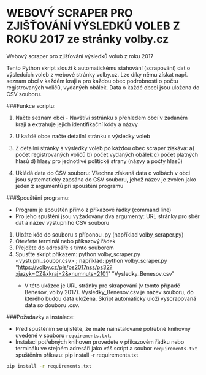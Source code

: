 # WEBOVÝ SCRAPER PRO ZJIŠŤOVÁNÍ VÝSLEDKŮ VOLEB Z ROKU 2017 ze stránky volby.cz

Webový scraper pro zjišťování výsledků volub z roku 2017

Tento Python skript slouží k automatickému stahování (scrapování) dat o výsledcích voleb z webové stránky volby.cz. Lze díky němu získat např. seznam obcí v každém kraji a pro každou obec podrobnosti o počtu registrovaných voličů, vydaných obálek. Data o každé obcci jsou uložena do CSV souboru.

###Funkce scriptu:
1) Načte seznam obcí - Navštíví sstránku s přehledem obcí v zadaném kraji a extrahuje jejich identifikační kódy a názvy
2) U každé obce načte detailní stránku s výsledky voleb
3) Z detailní stránky s výsledky voleb po každou obec scraper získává: a) počet registrovaných voličů
                                                                       b) počet vydaných obálek
                                                                       c) počet platných hlasů
                                                                       d) hlasy pro jednotlivé politické strany (názvy a počty hlasů)

4) Ukládá data do CSV souboru: Všechna získaná data o volbách v obci jsou systematicky zapsána do CSV souboru, jehož název je zvolen jako jeden z argumentů při spouštění programu

###Spouštění programu:
- Program je spouštěn přímo z příkazové řádky (command line)
- Pro jeho spuštění jsou vyžadovány dva argumenty: URL stránky pro sběr dat a název výstupního CSV souboru
1) Uložte kód do souboru s příponou .py (například volby_scraper.py)
2) Otevřete terminál nebo příkazový řádek
3) Přejděte do adresáře s tímto souborem
4) Spusťte skript příkazem: python volby_scraper.py <URL> <vystupni_soubor.csv> ; například: python volby_scraper.py "https://volby.cz/pls/ps2017nss/ps32?xjazyk=CZ&xkraj=2&xnumnuts=2101" "Vysledky_Benesov.csv"
   - V této ukázce je URL stránky pro skrapování (v tomto případě Benešov, volby 2017). Vysledky_Benesov.csv je název souboru, do kterého budou data uložena. Skript automaticky uloží vyscrapovaná data so douboru .csv.

###Požadavky a instalace:
- Před spuštěním se ujistěte, že máte nainstalované potřebné knihovny uvedené v souboru `requirements.txt`.
- Instalaci potřebných knihoven provedete v příkazovém řádku nebo terminálu ve stejném adresáři jako váš script a soubor `requirements.txt` spuštěním příkazu:
  pip install -r requirements.txt
  
```bash
pip install -r requirements.txt

